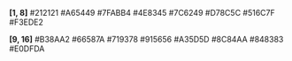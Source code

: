 **[1, 8]**
#212121
#A65449
#7FABB4
#4E8345
#7C6249
#D78C5C
#516C7F
#F3EDE2

**[9, 16]**
#B38AA2
#66587A
#719378
#915656
#A35D5D
#8C84AA
#848383
#E0DFDA